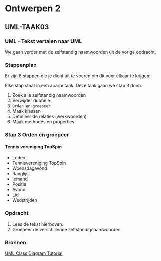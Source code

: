# Ontwerpen 2

## UML-TAAK03

### UML - Tekst vertalen naar UML

We gaan verder met de zelfstandig naamwoorden uit de vorige opdracht.

### Stappenplan

Er zijn 6 stappen die je dient uit te voeren om dit voor elkaar te krijgen:

Elke stap staat in een aparte taak. Deze taak gaan we stap 3 doen.

1. Zoek alle zelfstandig naamwoorden
2. Verwijder dubbele
3. `Orden en groepeer`
4. Maak klassen
5. Definieer de relaties (werkwoorden)
6. Maak methodes en properties

### Stap 3 Orden en groepeer

#### Tennis vereniging TopSpin

- Leden
- Tennisvereniging TopSpin
- Woensdagavond
- Ranglijst
- Iemand
- Positie
- Avond
- Lid
- Wedstrijden

### Opdracht

1. Lees de tekst hierboven.
2. Groepeer de verschillende zelfstandignaamwoorden

### Bronnen

[UML Class Diagram Tutorial](https://youtu.be/UI6lqHOVHic)
